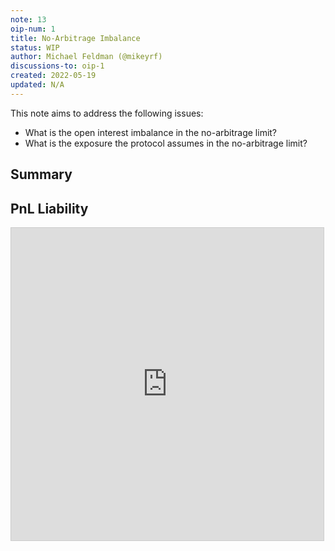 ```yaml
---
note: 13
oip-num: 1
title: No-Arbitrage Imbalance
status: WIP
author: Michael Feldman (@mikeyrf)
discussions-to: oip-1
created: 2022-05-19
updated: N/A
---
```


This note aims to address the following issues:

- What is the open interest imbalance in the no-arbitrage limit?
- What is the exposure the protocol assumes in the no-arbitrage limit?


## Summary


## PnL Liability

<iframe src="https://www.desmos.com/calculator/pq1wo5xuqu?embed" width="500" height="500" style="border: 1px solid #ccc" frameborder=0></iframe>
